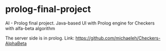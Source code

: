 # prolog-final-project
AI - Prolog final project. Java-based UI with Prolog engine for Checkers with alfa-beta algorithm

The server side is in prolog. Link: https://github.com/michaeleh/Checkers-AlphaBeta